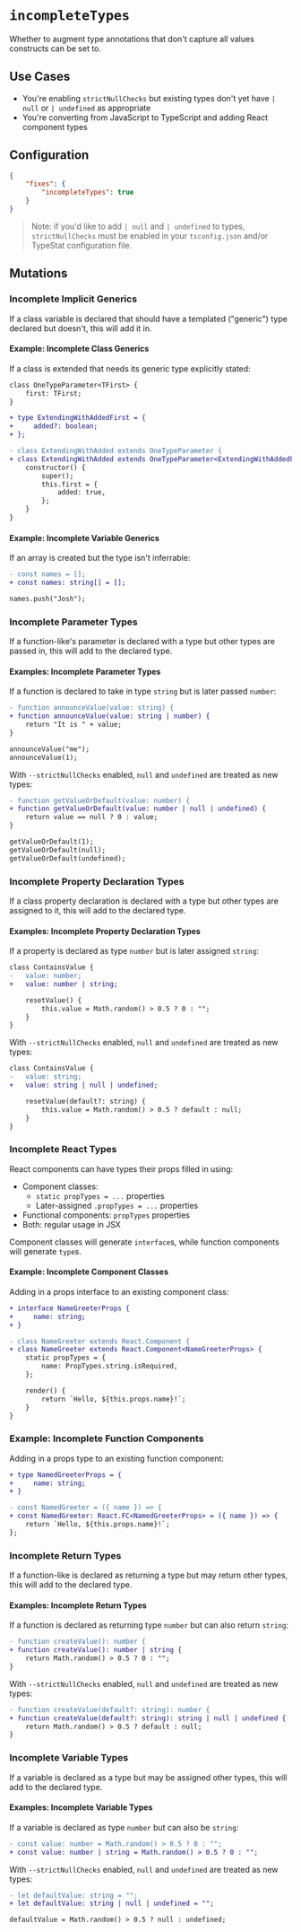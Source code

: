 # `incompleteTypes`

Whether to augment type annotations that don't capture all values constructs can be set to.

## Use Cases

- You're enabling `strictNullChecks` but existing types don't yet have `| null` or `| undefined` as appropriate
- You're converting from JavaScript to TypeScript and adding React component types

## Configuration

```json
{
	"fixes": {
		"incompleteTypes": true
	}
}
```

> Note: if you'd like to add `| null` and `| undefined` to types, `strictNullChecks` must be enabled in your `tsconfig.json` and/or TypeStat configuration file.

## Mutations

### Incomplete Implicit Generics

If a class variable is declared that should have a templated ("generic") type declared but doesn't, this will add it in.

#### Example: Incomplete Class Generics

If a class is extended that needs its generic type explicitly stated:

```diff
class OneTypeParameter<TFirst> {
    first: TFirst;
}

+ type ExtendingWithAddedFirst = {
+     added?: boolean;
+ };

- class ExtendingWithAdded extends OneTypeParameter {
+ class ExtendingWithAdded extends OneTypeParameter<ExtendingWithAddedFirst> {
    constructor() {
        super();
        this.first = {
            added: true,
        };
    }
}
```

#### Example: Incomplete Variable Generics

If an array is created but the type isn't inferrable:

```diff
- const names = [];
+ const names: string[] = [];

names.push("Josh");
```

### Incomplete Parameter Types

If a function-like's parameter is declared with a type but other types are passed in, this will add to the declared type.

#### Examples: Incomplete Parameter Types

If a function is declared to take in type `string` but is later passed `number`:

```diff
- function announceValue(value: string) {
+ function announceValue(value: string | number) {
    return "It is " + value;
}

announceValue("me");
announceValue(1);
```

With `--strictNullChecks` enabled, `null` and `undefined` are treated as new types:

```diff
- function getValueOrDefault(value: number) {
+ function getValueOrDefault(value: number | null | undefined) {
    return value == null ? 0 : value;
}

getValueOrDefault(1);
getValueOrDefault(null);
getValueOrDefault(undefined);
```

### Incomplete Property Declaration Types

If a class property declaration is declared with a type but other types are assigned to it, this will add to the declared type.

#### Examples: Incomplete Property Declaration Types

If a property is declared as type `number` but is later assigned `string`:

```diff
class ContainsValue {
-   value: number;
+   value: number | string;

    resetValue() {
        this.value = Math.random() > 0.5 ? 0 : "";
    }
}
```

With `--strictNullChecks` enabled, `null` and `undefined` are treated as new types:

```diff
class ContainsValue {
-   value: string;
+   value: string | null | undefined;

    resetValue(default?: string) {
        this.value = Math.random() > 0.5 ? default : null;
    }
}
```

### Incomplete React Types

React components can have types their props filled in using:

- Component classes:
  - `static propTypes = ...` properties
  - Later-assigned `.propTypes = ...` properties
- Functional components: `propTypes` properties
- Both: regular usage in JSX

Component classes will generate `interface`s, while function components will generate `type`s.

#### Example: Incomplete Component Classes

Adding in a props interface to an existing component class:

```diff
+ interface NameGreeterProps {
+     name: string;
+ }

- class NameGreeter extends React.Component {
+ class NameGreeter extends React.Component<NameGreeterProps> {
    static propTypes = {
        name: PropTypes.string.isRequired,
    };

    render() {
        return `Hello, ${this.props.name}!`;
    }
}
```

### Example: Incomplete Function Components

Adding in a props type to an existing function component:

```diff
+ type NamedGreeterProps = {
+     name: string;
+ }

- const NamedGreeter = ({ name }) => {
+ const NamedGreeter: React.FC<NamedGreeterProps> = ({ name }) => {
    return `Hello, ${this.props.name}!`;
};
```

### Incomplete Return Types

If a function-like is declared as returning a type but may return other types, this will add to the declared type.

#### Examples: Incomplete Return Types

If a function is declared as returning type `number` but can also return `string`:

```diff
- function createValue(): number {
+ function createValue(): number | string {
    return Math.random() > 0.5 ? 0 : "";
}
```

With `--strictNullChecks` enabled, `null` and `undefined` are treated as new types:

```diff
- function createValue(default?: string): number {
+ function createValue(default?: string): string | null | undefined {
    return Math.random() > 0.5 ? default : null;
}
```

### Incomplete Variable Types

If a variable is declared as a type but may be assigned other types, this will add to the declared type.

#### Examples: Incomplete Variable Types

If a variable is declared as type `number` but can also be `string`:

```diff
- const value: number = Math.random() > 0.5 ? 0 : "";
+ const value: number | string = Math.random() > 0.5 ? 0 : "";
```

With `--strictNullChecks` enabled, `null` and `undefined` are treated as new types:

```diff
- let defaultValue: string = "";
+ let defaultValue: string | null | undefined = "";

defaultValue = Math.random() > 0.5 ? null : undefined;
```
